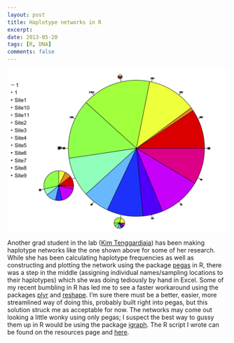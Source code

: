 ```yaml
---
layout: post
title: Haplotype networks in R
excerpt: 
date: 2013-05-20
tags: [R, DNA]
comments: false
---
```


![haplotype network](/images/haplotype_network.png)

Another grad student in the lab ([Kim Tenggardjaja](https://sites.google.com/site/kimtenggardjajasresearch/)) has been making haplotype networks like the one shown above for some of her research. While she has been calculating haplotype frequencies as well as constructing and plotting the network using the package [pegas](https://cran.r-project.org/web/packages/pegas/index.html) in R, there was a step in the middle (assigning individual names/sampling locations to their haplotypes) which she was doing tediously by hand in Excel. Some of my recent bumbling in R has led me to see a faster workaround using the packages [plyr](http://plyr.had.co.nz/) and [reshape](https://cran.r-project.org/web/packages/reshape/index.html). I’m sure there must be a better, easier, more streamlined way of doing this, probably built right into pegas, but this solution struck me as acceptable for now. The networks may come out looking a little wonky using only pegas; I suspect the best way to gussy them up in R would be using the package [igraph](https://cran.r-project.org/web/packages/igraph/index.html). The R script I wrote can be found on the resources page and [here]().